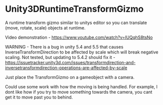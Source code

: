 # Unity3DRuntimeTransformGizmo
A runtime transform gizmo similar to unitys editor so you can translate (move, rotate, scale) objects at runtime.

Video demonstration - <a href="https://www.youtube.com/watch?v=IUQqhS8tsNo" target="_blank">https://www.youtube.com/watch?v=IUQqhS8tsNo</a>

WARNING - There is a bug in unity 5.4 and 5.5 that causes InverseTransformDirection to be affected by scale which will break negative scaling. Not tested, but updating to 5.4.2 should fix it - https://issuetracker.unity3d.com/issues/transformdirection-and-inversetransformdirection-operations-are-affected-by-scale

Just place the TransformGizmo on a gameobject with a camera.

Could use some work with how the moving is being handled. For example, I dont like how if you try to move something towards the camera, you cant get it to move past you to behind.

